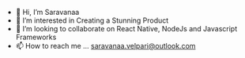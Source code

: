 - 👋 Hi, I’m Saravanaa
- 👀 I’m interested in Creating a Stunning Product
- 💞️ I’m looking to collaborate on React Native, NodeJs and Javascript Frameworks
- 📫 How to reach me ... saravanaa.velpari@outlook.com


